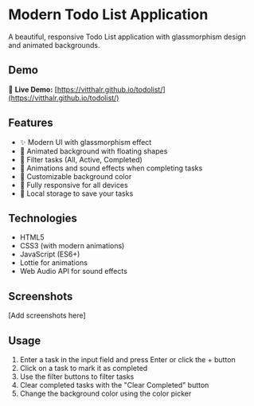 # Modern Todo List Application

A beautiful, responsive Todo List application with glassmorphism design and animated backgrounds.

## Demo

🚀 **Live Demo:** [https://vitthalr.github.io/todolist/](https://vitthalr.github.io/todolist/)

## Features

- ✨ Modern UI with glassmorphism effect
- 🎨 Animated background with floating shapes
- 🔄 Filter tasks (All, Active, Completed)
- 🎉 Animations and sound effects when completing tasks
- 🎨 Customizable background color
- 📱 Fully responsive for all devices
- 💾 Local storage to save your tasks

## Technologies

- HTML5
- CSS3 (with modern animations)
- JavaScript (ES6+)
- Lottie for animations
- Web Audio API for sound effects

## Screenshots

[Add screenshots here]

## Usage

1. Enter a task in the input field and press Enter or click the + button
2. Click on a task to mark it as completed
3. Use the filter buttons to filter tasks
4. Clear completed tasks with the "Clear Completed" button
5. Change the background color using the color picker

